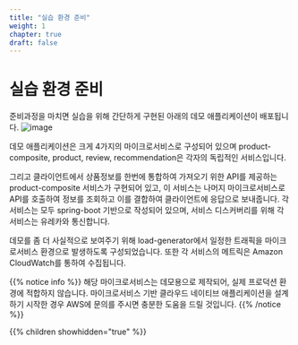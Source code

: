 ```yaml
---
title: "실습 환경 준비"
weight: 1
chapter: true
draft: false
---
```


# 실습 환경 준비

준비과정을 마치면 실습을 위해 간단하게 구현된 아래의 데모 애플리케이션이 배포됩니다.
![image](/images/20_ec2/architecture.png)

데모 애플리케이션은 크게 4가지의 마이크로서비스로 구성되어 있으며 product-composite, product, review, recommendation은 각자의 독립적인 서비스입니다.

그리고 클라이언트에서 상품정보를 한번에 통합하여 가져오기 위한 API를 제공하는 product-composite 서비스가 구현되어 있고, 이 서비스는 나머지 마이크로서비스로 API를 호출하여 정보를 조회하고 이를 결합하여 클라이언트에 응답으로 보내줍니다.
각 서비스는 모두 spring-boot 기반으로 작성되어 있으며, 서비스 디스커버리를 위해 각 서비스는 유레카와 통신합니다.

데모를 좀 더 사실적으로 보여주기 위해 load-generator에서 일정한 트래픽을 마이크로서비스 환경으로 발생하도록 구성되었습니다.
또한 각 서비스의 메트릭은 Amazon CloudWatch를 통하여 수집됩니다.

{{% notice info %}}
해당 마이크로서비스는 데모용으로 제작되어, 실제 프로덕션 환경에 적합하지 않습니다.
마이크로서비스 기반 클라우드 네이티브 애플리케이션을 설계하기 시작한 경우 AWS에 문의를 주시면 충분한 도움을 드릴 것입니다.
{{% /notice %}}

{{% children showhidden="true" %}}
